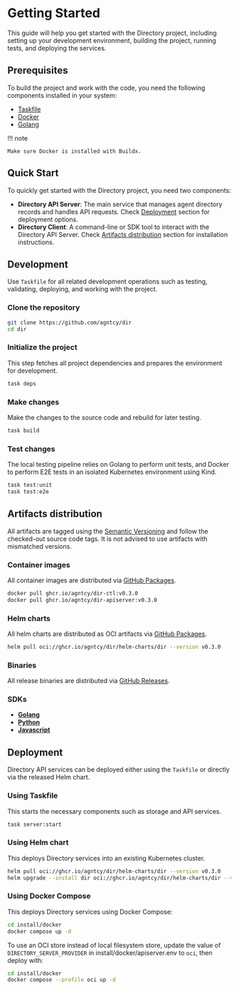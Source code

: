 # Getting Started

This guide will help you get started with the Directory project, including setting up your development environment, building the project, running tests, and deploying the services.

## Prerequisites

To build the project and work with the code, you need the following components installed in your system:

- [Taskfile](https://taskfile.dev/)
- [Docker](https://www.docker.com/)
- [Golang](https://go.dev/doc/devel/release#go1.24.0)

!!! note
    
    Make sure Docker is installed with Buildx.

## Quick Start

To quickly get started with the Directory project, you need two components:

- **Directory API Server**: The main service that manages agent directory records and handles API requests. Check [Deployment](#deployment) section for deployment options.
- **Directory Client**: A command-line or SDK tool to interact with the Directory API Server. Check [Artifacts distribution](#artifacts-distribution) section for installation instructions.

## Development

Use `Taskfile` for all related development operations such as testing, validating, deploying, and working with the project.

### Clone the repository

```bash
git clone https://github.com/agntcy/dir
cd dir
```

### Initialize the project

This step fetches all project dependencies and prepares the environment for development.

```bash
task deps
```

### Make changes

Make the changes to the source code and rebuild for later testing.

```bash
task build
```

### Test changes

The local testing pipeline relies on Golang to perform unit tests, and Docker to perform E2E tests in an isolated Kubernetes environment using Kind.

```bash
task test:unit
task test:e2e
```

## Artifacts distribution

All artifacts are tagged using the [Semantic Versioning](https://semver.org/) and follow the checked-out source code tags. It is not advised to use artifacts with mismatched versions.

### Container images

All container images are distributed via [GitHub Packages](https://github.com/orgs/agntcy/packages?repo_name=dir).

```bash
docker pull ghcr.io/agntcy/dir-ctl:v0.3.0
docker pull ghcr.io/agntcy/dir-apiserver:v0.3.0
```

### Helm charts

All helm charts are distributed as OCI artifacts via [GitHub Packages](https://github.com/agntcy/dir/pkgs/container/dir%2Fhelm-charts%2Fdir).

```bash
helm pull oci://ghcr.io/agntcy/dir/helm-charts/dir --version v0.3.0
```

### Binaries

All release binaries are distributed via [GitHub Releases](https://github.com/agntcy/dir/releases).

### SDKs

- [**Golang**](directory-sdk.md#golang-sdk)
- [**Python**](directory-sdk.md#python-sdk)
- [**Javascript**](directory-sdk.md#javascript-sdk)

## Deployment

Directory API services can be deployed either using the `Taskfile` or directly via the released Helm chart.

### Using Taskfile

This starts the necessary components such as storage and API services.

```bash
task server:start
```

### Using Helm chart

This deploys Directory services into an existing Kubernetes cluster.

```bash
helm pull oci://ghcr.io/agntcy/dir/helm-charts/dir --version v0.3.0
helm upgrade --install dir oci://ghcr.io/agntcy/dir/helm-charts/dir --version v0.3.0
```

### Using Docker Compose

This deploys Directory services using Docker Compose:

```bash
cd install/docker
docker compose up -d
```

To use an OCI store instead of local filesystem store, update the value of `DIRECTORY_SERVER_PROVIDER` in install/docker/apiserver.env to `oci`, then deploy with:

```bash
cd install/docker
docker compose --profile oci up -d
```
